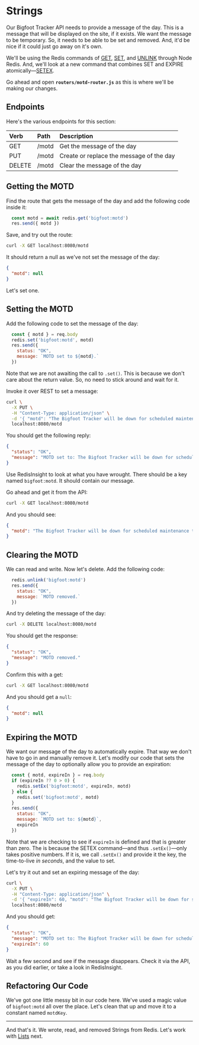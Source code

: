 # Strings #

Our Bigfoot Tracker API needs to provide a message of the day. This is a message that will be displayed on the site, if it exists. We want the message to be temporary. So, it needs to be able to be set and removed. And, it'd be nice if it could just go away on it's own.

We'll be using the Redis commands of [GET](https://redis.io/commands/get/), [SET](https://redis.io/commands/set/), and [UNLINK](https://redis.io/commands/unlink/) through Node Redis. And, we'll look at a new command that combines SET and EXPIRE atomically—[SETEX](https://redis.io/commands/setex/).

Go ahead and open **`routers/motd-router.js`** as this is where we'll be making our changes.

## Endpoints ##

Here's the various endpoints for this section:

| Verb   | Path  | Description
|:-------|:------|:------------------------------------------------------------
| GET    | /motd | Get the message of the day
| PUT    | /motd | Create or replace the message of the day
| DELETE | /motd | Clear the message of the day

## Getting the MOTD ##

Find the route that gets the message of the day and add the following code inside it:

```javascript
  const motd = await redis.get('bigfoot:motd')
  res.send({ motd })
```

Save, and try out the route:

```bash
curl -X GET localhost:8080/motd
```

It should return a null as we've not set the message of the day:

```json
{
  "motd": null
}
```

Let's set one.

## Setting the MOTD ##

Add the following code to set the message of the day:

```javascript
  const { motd } = req.body
  redis.set('bigfoot:motd', motd)
  res.send({
    status: "OK",
    message: `MOTD set to ${motd}.`
  })
```

Note that we are not awaiting the call to `.set()`. This is because we don't care about the return value. So, no need to stick around and wait for it.

Invoke it over REST to set a message:

```bash
curl \
  -X PUT \
  -H "Content-Type: application/json" \
  -d '{ "motd": "The Bigfoot Tracker will be down for scheduled maintenance tomorrow." }' \
  localhost:8080/motd
```

You should get the following reply:

```json
{
  "status": "OK",
  "message": "MOTD set to: The Bigfoot Tracker will be down for scheduled maintenance tomorrow."
}
```

Use RedisInsight to look at what you have wrought. There should be a key named `bigfoot:motd`. It should contain our message.

Go ahead and get it from the API:

```bash
curl -X GET localhost:8080/motd
```

And you should see:

```json
{
  "motd": "The Bigfoot Tracker will be down for scheduled maintenance tomorrow."
}
```

## Clearing the MOTD ##

We can read and write. Now let's delete. Add the following code:

```javascript
  redis.unlink('bigfoot:motd')
  res.send({
    status: "OK",
    message: `MOTD removed.`
  })
```

And try deleting the message of the day:

```bash
curl -X DELETE localhost:8080/motd
```

You should get the response:

```json
{
  "status": "OK",
  "message": "MOTD removed."
}
```

Confirm this with a get:

```bash
curl -X GET localhost:8080/motd
```

And you should get a `null`:

```json
{
  "motd": null
}
```

## Expiring the MOTD ##

We want our message of the day to automatically expire. That way we don't have to go in and manually remove it. Let's modify our code that sets the message of the day to optionally allow you to provide an expiration:

```javascript
  const { motd, expireIn } = req.body
  if (expireIn ?? 0 > 0) {
    redis.setEx('bigfoot:motd', expireIn, motd)
  } else {
    redis.set('bigfoot:motd', motd)
  }
  res.send({
    status: "OK",
    message: `MOTD set to: ${motd}`,
    expireIn
  })
```

Note that we are checking to see if `expireIn` is defined and that is greater than zero. The is because the SETEX command—and thus `.setEx()`—only takes positive numbers. If it is, we call `.setEx()` and provide it the key, the time-to-live *in seconds*, and the value to set.

Let's try it out and set an expiring message of the day:

```bash
curl \
  -X PUT \
  -H "Content-Type: application/json" \
  -d '{ "expireIn": 60, "motd": "The Bigfoot Tracker will be down for scheduled maintenance tomorrow." }' \
  localhost:8080/motd
```

And you should get:

```json
{
  "status": "OK",
  "message": "MOTD set to: The Bigfoot Tracker will be down for scheduled maintenance tomorrow.",
  "expireIn": 60
}
```

Wait a few second and see if the message disappears. Check it via the API, as you did earlier, or take a look in RedisInsight.

## Refactoring Our Code ##

We've got one little messy bit in our code here. We've used a magic value of `bigfoot:motd` all over the place. Let's clean that up and move it to a constant named `motdKey`.

----------------------------------------

And that's it. We wrote, read, and removed Strings from  Redis. Let's work with [Lists](11-NODE-REDIS-LISTS.md) next.
